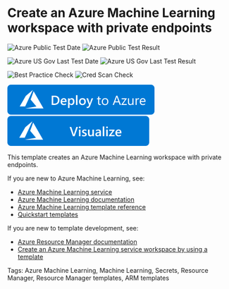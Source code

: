 # Create an Azure Machine Learning workspace with private endpoints

![Azure Public Test Date](https://azurequickstartsservice.blob.core.windows.net/badges/201-machine-learning-private-endpoint/PublicLastTestDate.svg)
![Azure Public Test Result](https://azurequickstartsservice.blob.core.windows.net/badges/201-machine-learning-private-endpoint/PublicDeployment.svg)

![Azure US Gov Last Test Date](https://azurequickstartsservice.blob.core.windows.net/badges/201-machine-learning-private-endpoint/FairfaxLastTestDate.svg)
![Azure US Gov Last Test Result](https://azurequickstartsservice.blob.core.windows.net/badges/201-machine-learning-private-endpoint/FairfaxDeployment.svg)

![Best Practice Check](https://azurequickstartsservice.blob.core.windows.net/badges/201-machine-learning-private-endpoint/BestPracticeResult.svg)
![Cred Scan Check](https://azurequickstartsservice.blob.core.windows.net/badges/201-machine-learning-private-endpoint/CredScanResult.svg)

[![Deploy To Azure](https://raw.githubusercontent.com/Azure/azure-quickstart-templates/master/1-CONTRIBUTION-GUIDE/images/deploytoazure.svg?sanitize=true)](https://portal.azure.com/#create/Microsoft.Template/uri/https%3A%2F%2Fraw.githubusercontent.com%2FAzure%2Fazure-quickstart-templates%2Fmaster%2F201-machine-learning-private-endpoint%2Fazuredeploy.json)  [![Visualize](https://raw.githubusercontent.com/Azure/azure-quickstart-templates/master/1-CONTRIBUTION-GUIDE/images/visualizebutton.svg?sanitize=true)](http://armviz.io/#/?load=https%3A%2F%2Fraw.githubusercontent.com%2FAzure%2Fazure-quickstart-templates%2Fmaster%2F201-machine-learning-private-endpoint%2Fazuredeploy.json)

This template creates an Azure Machine Learning workspace with private endpoints. 

If you are new to Azure Machine Learning, see:

- [Azure Machine Learning service](https://azure.microsoft.com/services/machine-learning-service/)
- [Azure Machine Learning documentation](https://docs.microsoft.com/azure/machine-learning/)
- [Azure Machine Learning template reference](https://docs.microsoft.com/azure/templates/microsoft.machinelearningservices/allversions)
- [Quickstart templates](https://azure.microsoft.com/resources/templates/)

If you are new to template development, see:

- [Azure Resource Manager documentation](https://docs.microsoft.com/azure/azure-resource-manager/)
- [Create an Azure Machine Learning service workspace by using a template](https://docs.microsoft.com/azure/machine-learning/service/how-to-create-workspace-template)

Tags: Azure Machine Learning, Machine Learning, Secrets, Resource Manager, Resource Manager templates, ARM templates
